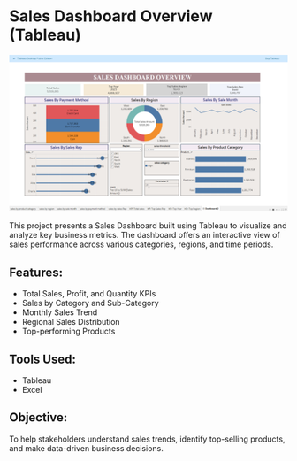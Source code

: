 # Sales Dashboard Overview (Tableau)

![Sales Dashboard Screenshot](Sales_Dashboard_Screenshot.png)

This project presents a Sales Dashboard built using Tableau to visualize and analyze key business metrics. The dashboard offers an interactive view of sales performance across various categories, regions, and time periods.

## Features:
- Total Sales, Profit, and Quantity KPIs  
- Sales by Category and Sub-Category  
- Monthly Sales Trend  
- Regional Sales Distribution  
- Top-performing Products  

## Tools Used:
- Tableau
- Excel  

## Objective:
To help stakeholders understand sales trends, identify top-selling products, and make data-driven business decisions.

